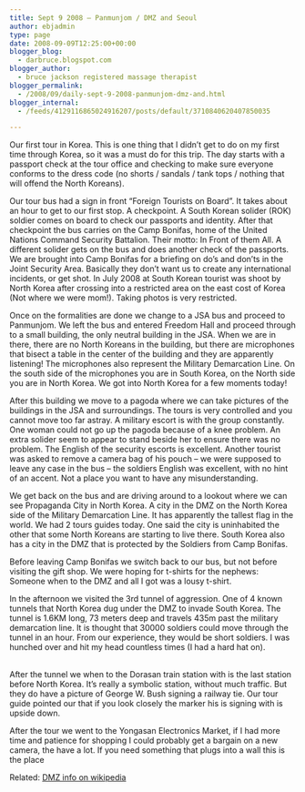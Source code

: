 ```yaml
---
title: Sept 9 2008 – Panmunjom / DMZ and Seoul
author: ebjadmin
type: page
date: 2008-09-09T12:25:00+00:00
blogger_blog:
  - darbruce.blogspot.com
blogger_author:
  - bruce jackson registered massage therapist
blogger_permalink:
  - /2008/09/daily-sept-9-2008-panmunjom-dmz-and.html
blogger_internal:
  - /feeds/4129116865024916207/posts/default/3710840620407850035

---
```

Our first tour in Korea. This is one thing that I didn&#8217;t get to do on my first time through Korea, so it was a must do for this trip. The day starts with a passport check at the tour office and checking to make sure everyone conforms to the dress code (no shorts / sandals / tank tops / nothing that will offend the North Koreans).

Our tour bus had a sign in front “Foreign Tourists on Board”. It takes about an hour to get to our first stop. A checkpoint. A South Korean solider (ROK) soldier comes on board to check our passports and identity. After that checkpoint the bus carries on the Camp Bonifas, home of the United Nations Command Security Battalion. Their motto: In Front of them All. A different solider gets on the bus and does another check of the passports. We are brought into Camp Bonifas for a briefing on do&#8217;s and don&#8217;ts in the Joint Security Area. Basically they don&#8217;t want us to create any international incidents, or get shot. In July 2008 at South Korean tourist was shoot by North Korea after crossing into a restricted area on the east cost of Korea (Not where we were mom!). Taking photos is very restricted.

[<img style="margin: 0pt 0pt 10px 10px;float: right;cursor: pointer" src="http://2.bp.blogspot.com/_bw64bfbbDEk/SMZrnr_nlVI/AAAAAAAAArk/l70dmy8R41I/s200/IMG_0541.JPG" alt="" id="BLOGGER_PHOTO_ID_5243997145688151378" border="0" />][1]Once on the formalities are done we change to a JSA bus and proceed to Panmunjom. We left the bus and entered Freedom Hall and proceed through to a small building, the only neutral building in the JSA. When we are in there, there are no North Koreans in the building, but there are microphones that bisect a table in the center of the building and they are apparently listening! The microphones also represent the Military Demarcation Line. On the south side of the microphones you are in South Korea, on the North side you are in North Korea. We got into North Korea for a few moments today!

[<img style="margin: 0pt 0pt 10px 10px;float: right;cursor: pointer" src="http://4.bp.blogspot.com/_bw64bfbbDEk/SMZsJ1IwwoI/AAAAAAAAArs/h2wLo8IudOY/s200/IMG_0552.JPG" alt="" id="BLOGGER_PHOTO_ID_5243997732257972866" border="0" />][2]After this building we move to a pagoda where we can take pictures of the buildings in the JSA and surroundings. The tours is very controlled and you cannot move too far astray. A military escort is with the group constantly. One woman could not go up the pagoda because of a knee problem. An extra solider seem to appear to stand beside her to ensure there was no problem. The English of the security escorts is excellent. Another tourist was asked to remove a camera bag of his pouch – we were supposed to leave any case in the bus – the soldiers English was excellent, with no hint of an accent. Not a place you want to have any misunderstanding.

We get back on the bus and are driving around to a lookout where we can see Propaganda City in North Korea. A city in the DMZ on the North Korea side of the Military Demarcation Line. It has apparently the tallest flag in the world. We had 2 tours guides today. One said the city is uninhabited the other that some North Koreans are starting to live there. South Korea also has a city in the DMZ that is protected by the Soldiers from Camp Bonifas.

Before leaving Camp Bonifas we switch back to our bus, but not before visiting the gift shop. We were hoping for t-shirts for the nephews: Someone when to the DMZ and all I got was a lousy t-shirt. 

In the afternoon we visited the 3rd tunnel of aggression. One of 4 known tunnels that North Korea dug under the DMZ to invade South Korea. The tunnel is 1.6KM long, 73 meters deep and travels 435m past the military demarcation line. It is thought that 30000 soldiers could move through the tunnel in an hour. From our experience, they would be short soldiers. I was hunched over and hit my head countless times (I had a hard hat on).

[<img style="margin: 0pt 0pt 10px 10px;float: right;cursor: pointer" src="http://2.bp.blogspot.com/_bw64bfbbDEk/SMZstIn9d3I/AAAAAAAAAr0/z_6G9PqJLxI/s200/IMG_0596.JPG" alt="" id="BLOGGER_PHOTO_ID_5243998338784524146" border="0" />][3]  
After the tunnel we when to the Dorasan train station with is the last station before North Korea. It&#8217;s really a symbolic station, without much traffic. But they do have a picture of George W. Bush signing a railway tie. Our tour guide pointed our that if you look closely the marker his is signing with is upside down. 

After the tour we went to the Yongasan Electronics Market, if I had more time and patience for shopping I could probably get a bargain on a new camera, the have a lot. If you need something that plugs into a wall this is the place

Related: [DMZ info on wikipedia][4]

 [1]: http://2.bp.blogspot.com/_bw64bfbbDEk/SMZrnr_nlVI/AAAAAAAAArk/l70dmy8R41I/s1600-h/IMG_0541.JPG
 [2]: http://4.bp.blogspot.com/_bw64bfbbDEk/SMZsJ1IwwoI/AAAAAAAAArs/h2wLo8IudOY/s1600-h/IMG_0552.JPG
 [3]: http://2.bp.blogspot.com/_bw64bfbbDEk/SMZstIn9d3I/AAAAAAAAAr0/z_6G9PqJLxI/s1600-h/IMG_0596.JPG
 [4]: http://en.wikipedia.org/wiki/Korean_Demilitarized_Zone